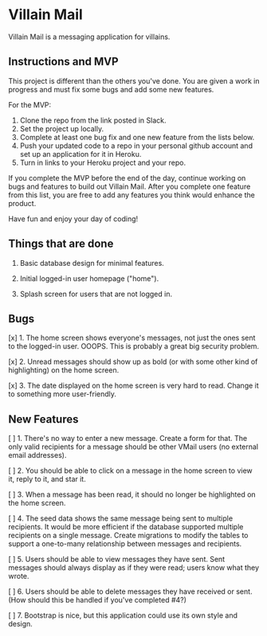 # Villain Mail

Villain Mail is a messaging application for villains.

## Instructions and MVP

This project is different than the others you've done. You are given a work in progress and must fix some bugs and add some new features.

For the MVP:

1. Clone the repo from the link posted in Slack. 
2. Set the project up locally. 
3. Complete at least one bug fix and one new feature from the lists below.
4. Push your updated code to a repo in your personal github account and set up an application for it in Heroku. 
5. Turn in links to your Heroku project and your repo.

If you complete the MVP before the end of the day, continue working on bugs and features to build out Villain Mail. After you complete one feature from this list, you are free to add any features you think would enhance the product. 

Have fun and enjoy your day of coding!

## Things that are done

1. Basic database design for minimal features.

2. Initial logged-in user homepage ("home").

3. Splash screen for users that are not logged in.

## Bugs

[x] 1. The home screen shows everyone's messages, not just the ones sent to the logged-in user. OOOPS. This is probably a great big security problem.

[x] 2. Unread messages should show up as bold (or with some other kind of highlighting) on the home screen.

[x] 3. The date displayed on the home screen is very hard to read. Change it to something more user-friendly.

## New Features

[ ] 1. There's no way to enter a new message. Create a form for that. The only valid recipients for a message should be other VMail users (no external email addresses).

[ ] 2. You should be able to click on a message in the home screen to view it, reply to it, and star it.

[ ] 3. When a message has been read, it should no longer be highlighted on the home screen.

[ ] 4. The seed data shows the same message being sent to multiple recipients. It would be more efficient if the database supported multiple recipients on a single message. Create migrations to modify the tables to support a one-to-many relationship between messages and recipients.

[ ] 5. Users should be able to view messages they have sent. Sent messages should always display as if they were read; users know what they wrote.

[ ] 6. Users should be able to delete messages they have received or sent. (How should this be handled if you've completed #4?)

[ ] 7. Bootstrap is nice, but this application could use its own style and design.
 

